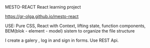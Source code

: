 MESTO-REACT React learning project

https://gr-olga.github.io/mesto-react

USE: Pure CSS, React with Context, lifting state, function components, BEM(blok - element - model) sistem to organize the  file structure 

I create a galery , log in and sign in forms. Use REST Api. 
